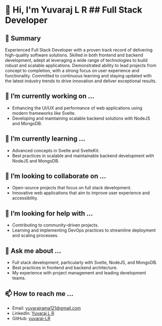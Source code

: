 # 👋 Hi, I'm Yuvaraj L R ## Full Stack Developer

## 🚀 Summary

Experienced Full Stack Developer with a proven track record of delivering high-quality software solutions. Skilled in both frontend and backend development, adept at leveraging a wide range of technologies to build robust and scalable applications. Demonstrated ability to lead projects from concept to completion, with a strong focus on user experience and functionality. Committed to continuous learning and staying updated with the latest industry trends to drive innovation and deliver exceptional results.

## 🔭 I’m currently working on ...

- Enhancing the UI/UX and performance of web applications using modern frameworks like Svelte.
- Developing and maintaining scalable backend solutions with NodeJS and MongoDB.

## 🌱 I’m currently learning ...

- Advanced concepts in Svelte and SvelteKit.
- Best practices in scalable and maintainable backend development with NodeJS and MongoDB.

## 👯 I’m looking to collaborate on ...

- Open-source projects that focus on full stack development.
- Innovative web applications that aim to improve user experience and accessibility.

## 🤔 I’m looking for help with ...

- Contributing to community-driven projects.
- Learning and implementing DevOps practices to streamline deployment and scaling processes.

## 💬 Ask me about ...

- Full stack development, particularly with Svelte, NodeJS, and MongoDB.
- Best practices in frontend and backend architecture.
- My experience with project management and leading development teams.

## 📫 How to reach me ...

- Email: yuvarajrama121@gmail.com
- LinkedIn: [Yuvaraj L R](https://www.linkedin.com/in/yuvaraj-lr/)
- GitHub: [yuvaraj-LR](https://github.com/yuvaraj-LR)


<!--
**yuvaraj-LR/yuvaraj-LR** is a ✨ _special_ ✨ repository because its `README.md` (this file) appears on your GitHub profile.

Here are some ideas to get you started:

- 🔭 I’m currently working on ...
- 🌱 I’m currently learning ...
- 👯 I’m looking to collaborate on ...
- 🤔 I’m looking for help with ...
- 💬 Ask me about ...
- 📫 How to reach me: ...
- 😄 Pronouns: ...
- ⚡ Fun fact: ...
-->
